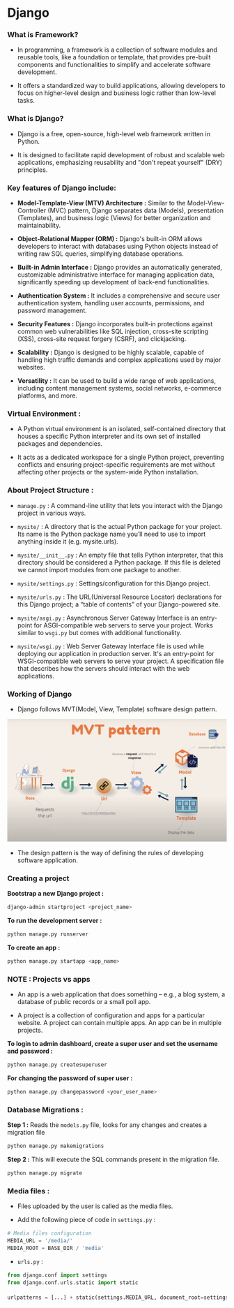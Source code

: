 # Django

### What is Framework?

- In programming, a framework is a collection of software modules and  reusable tools, like a foundation or template, that provides pre-built components and functionalities to simplify and accelerate software development. 

- It offers a standardized way to build applications, allowing developers to focus on higher-level design and business logic rather than low-level tasks. 

### What is Django?

- Django is a free, open-source, high-level web framework written in Python.

- It is designed to facilitate rapid development of robust and scalable web applications, emphasizing reusability and "don't repeat yourself" (DRY) principles. 

### Key features of Django include:

- **Model-Template-View (MTV) Architecture :** Similar to the Model-View-Controller (MVC) pattern, Django separates data (Models), presentation (Templates), and business logic (Views) for better organization and maintainability.

- **Object-Relational Mapper (ORM) :** Django's built-in ORM allows developers to interact with databases using Python objects instead of writing raw SQL queries, simplifying database operations. 

- **Built-in Admin Interface :** Django provides an automatically generated, customizable administrative interface for managing application data, significantly speeding up development of back-end functionalities.

- **Authentication System :** It includes a comprehensive and secure user authentication system, handling user accounts, permissions, and password management.

- **Security Features :** Django incorporates built-in protections against common web vulnerabilities like SQL injection, cross-site scripting (XSS), cross-site request forgery (CSRF), and clickjacking.

- **Scalability :** Django is designed to be highly scalable, capable of handling high traffic demands and complex applications used by major websites.

- **Versatility :** It can be used to build a wide range of web applications, including content management systems, social networks, e-commerce platforms, and more.

### Virtual Environment : 

- A Python virtual environment is an isolated, self-contained directory that houses a specific Python interpreter and its own set of installed packages and dependencies. 

- It acts as a dedicated workspace for a single Python project, preventing conflicts and ensuring project-specific requirements are met without affecting other projects or the system-wide Python installation.

### About Project Structure :

- `manage.py` : A command-line utility that lets you interact with the Django project in various ways.

- `mysite/` : A directory that is the actual Python package for your project. Its name is the Python package name you’ll need to use to import anything inside it (e.g. mysite.urls).

- `mysite/__init__.py` : An empty file that tells Python interpreter, that this directory should be considered a Python package. If this file is deleted we cannot import modules from one package to another.

- `mysite/settings.py` : Settings/configuration for this Django project.

- `mysite/urls.py` : The URL(Universal Resource Locator) declarations for this Django project; a “table of contents” of your Django-powered site.

- `mysite/asgi.py` : Asynchronous Server Gateway Interface is an entry-point for ASGI-compatible web servers to serve your project. Works similar to `wsgi.py` but comes with additional functionality.

- `mysite/wsgi.py` : Web Server Gateway Interface file is used while deploying our application in production server. It's an entry-point for WSGI-compatible web servers to serve your project. A specification file that describes how the servers should interact with the web applications.

### Working of Django

- Django follows MVT(Model, View, Template) software design pattern.

<img src="./public/Pic-1.png" />

- The design pattern is the way of defining the rules of developing software application.

### Creating a project

**Bootstrap a new Django project :**
```bash
django-admin startproject <project_name>
```

**To run the development server :**
```bash
python manage.py runserver
```

**To create an app :**
```bash
python manage.py startapp <app_name>
```

### NOTE : Projects vs apps 

- An app is a web application that does something – e.g., a blog system, a database of public records or a small poll app. 

- A project is a collection of configuration and apps for a particular website. A project can contain multiple apps. An app can be in multiple projects.

**To login to admin dashboard, create a super user and set the username and password :**
```bash
python manage.py createsuperuser
```

**For changing the password of super user :**
```bash
python manage.py changepassword <your_user_name>
```

### Database Migrations : 

**Step 1 :** Reads the `models.py` file, looks for any changes and creates a migration file
```bash
python manage.py makemigrations
```

**Step 2 :** This will execute the SQL commands present in the migration file.
```bash
python manage.py migrate
```

### Media files :

- Files uploaded by the user is called as the media files.

- Add the following piece of code in `settings.py` :
```py
# Media files configuration
MEDIA_URL = '/media/'
MEDIA_ROOT = BASE_DIR / 'media'
```

- `urls.py` :
```py
from django.conf import settings
from django.conf.urls.static import static

urlpatterns = [...] + static(settings.MEDIA_URL, document_root=settings.MEDIA_ROOT)
```